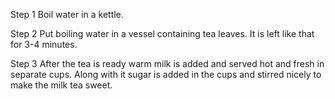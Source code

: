 Step 1
Boil water in a kettle.

Step 2 
Put boiling water in a vessel containing tea leaves. It is left like that for 3-4 minutes.

Step 3
After the tea is ready warm milk is added and served hot and fresh in separate cups. Along with it sugar is added in the cups and stirred nicely to make the milk tea sweet.
